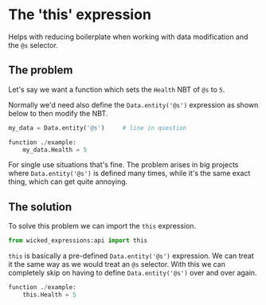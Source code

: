 # The 'this' expression

Helps with reducing boilerplate when working with data modification and the `@s` selector.


## The problem

Let's say we want a function which sets the `Health` NBT of `@s` to `5`.

Normally we'd need also define the `Data.entity('@s')` expression as shown below to then modify the NBT.

```py
my_data = Data.entity('@s')     # line in question

function ./example:
    my_data.Health = 5
```

For single use situations that's fine. The problem arises in big projects where `Data.entity('@s')` is defined many times, while it's the same exact thing, which can get quite annoying.


## The solution

To solve this problem we can import the `this` expression.

```py
from wicked_expressions:api import this
```

`this` is basically a pre-defined `Data.entity('@s')` expression. We can treat it the same way as we would treat an `@s` selector. With this we can completely skip on having to define `Data.entity('@s')` over and over again.

```py
function ./example:
    this.Health = 5
```
